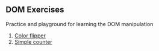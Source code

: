 ## DOM Exercises

Practice and playground for learning the DOM manipulation

1. [Color flipper](https://github.com/Yvad60/dom-exercises/tree/color-flipper)
2. [Simple counter](https://github.com/Yvad60/dom-exercises/tree/simple-counter)


